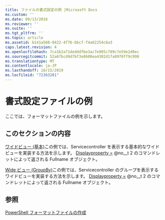 ```yaml
---
title: ファイルの書式設定の例 |Microsoft Docs
ms.custom: ''
ms.date: 09/13/2016
ms.reviewer: ''
ms.suite: ''
ms.tgt_pltfrm: ''
ms.topic: article
ms.assetid: b141a560-0422-4f76-bbcf-f4a62254c6a3
caps.latest.revision: 4
ms.openlocfilehash: 7ca1b2a71dedddfbe3ac7e905c789c7e59e2d9ec
ms.sourcegitcommit: 52a67bcd9d7bf3e8600ea4302d1fa8970ff9c998
ms.translationtype: MT
ms.contentlocale: ja-JP
ms.lasthandoff: 10/15/2019
ms.locfileid: "72363201"
---
```

# <a name="examples-of-formatting-files"></a>書式設定ファイルの例

ここでは、フォーマットファイルの例を示します。

## <a name="in-this-section"></a>このセクションの内容

[ワイドビュー (基本)](./wide-view-basic.md)この例では、Servicecontroller を表示する基本的なワイドビューを実装する方法を示します。 [Displayproperty =](/dotnet/api/System.ServiceProcess.ServiceController) @no__t 2 のコマンドレットによって返される Fullname オブジェクト。

[Wide ビュー (GroupBy)](./wide-view-groupby.md)この例では、Servicecontroller のグループを表示するワイドビューを実装する方法を示します。 [Displayproperty =](/dotnet/api/System.ServiceProcess.ServiceController) @no__t 2 のコマンドレットによって返される Fullname オブジェクト。

## <a name="see-also"></a>参照

[PowerShell フォーマットファイルの作成](./writing-a-powershell-formatting-file.md)
